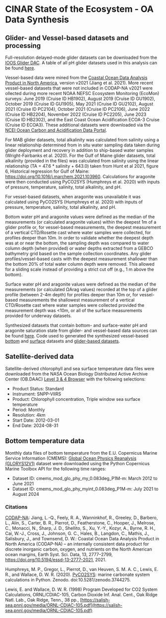 # CINAR State of the Ecosystem - OA Data Synthesis

## Glider- and Vessel-based datasets and processing
Full-resolution delayed-mode glider datasets can be downloaded from the [IOOS Glider DAC](https://gliders.ioos.us/erddap/index.html). A table of all pH glider datasets used in this analysis can be found [here](https://github.com/lgarzio/cinar-soe/blob/master/analysis2025/glider_deployment_summary_2019_2024.csv).

Vessel-based data were mined from the [Coastal Ocean Data Analysis Product in North America](https://essd.copernicus.org/articles/13/2777/2021/), version v2021 (Jiang et al. 2021). More recent vessel-based datasets that were not included in CODAP-NA v2021 were ollected during more recent NOAA NEFSC Ecosystem Monitoring (EcoMon) surveys: June 2019 (Cruise ID HB1902), August 2019 (Cruise ID GU1902), October 2019 (Cruise ID GU1905), May 2021 (Cruise ID GU2102), August 2021 (Cruise ID PC2104), October 2021 (Cruise ID PC2106), June 2022 (Cruise ID HB2204), November 2022 (Cruise ID PC2205), June 2023 (Cruise ID HB2302), and the East Coast Ocean Acidification ECOA-3 Cruise (Cruise ID ECOA3). These additional datasets were downloaded via the [NCEI Ocean Carbon and Acidification Data Portal](https://www.ncei.noaa.gov/access/ocean-carbon-acidification-data-system-portal/).

For MAB glider datasets, total alkalinity was calculated from salinity using a linear relationship determined from in situ water sampling data taken during glider deployment and recovery in addition to ship-based water samples (Wright-Fairbanks et al. 2020). For the Gulf of Maine glider datasets, total alkalinity (provided in the files) was calculated from salinity using the linear relationship (TA = 47.6 * salinity + 643.0) taken from Hunt et al 2021, figure 6, Historical regression for Gulf of Maine: https://doi.org/10.1016/j.marchem.2021.103960. Calculations for aragonite were then conducted using PyCO2SYS (Humphreys et al. 2020) with inputs of pressure, temperature, salinity, total alkalinity, and pH.

For vessel-based datasets, when aragonite was unavailable it was calculated using PyCO2SYS (Humphreys et al. 2020) with inputs of pressure, temperature, salinity, total alkalinity, and pH.

Bottom water pH and aragonite values were defined as the median of the measurements (or calculated aragonite values) within the deepest 1m of a glider profile or, for vessel-based measurements, the deepest measurement of a vertical CTD/Rosette cast where water samples were collected, for profiles deeper than 10m. In order to validate whether the deepest depth was at or near the bottom, the sampling depth was compared to water column depth (when provided) or water depths extracted from a GEBCO bathymetry grid based on the sample collection coordinates. Any glider profiles/vessel-based casts with the deepest measurement shallower than the bottom 20% of total water column depth were removed. This allowed for a sliding scale instead of providing a strict cut off (e.g., 1 m above the bottom). 

Surface water pH and aragonite values were defined as the median of the measurements (or calculated ΩArag values) recorded at the top of a glider profile (between 2-4m depth) for profiles deeper than 10m or, for vessel-based measurements the shallowest measurement of a vertical CTD/Rosette cast where water samples were collected provided the measurement depth was <10m, or all of the surface measurements provided for underway datasets.

Synthesized datasets that contain bottom- and surface-water pH and aragonite saturation state from glider- and vessel-based data sources can be found [here](https://marine.rutgers.edu/~lgarzio/cinar_soe/2025_submission/data_files/). Code used to generated the synthesized vessel-based [bottom](https://github.com/lgarzio/cinar-soe/blob/master/analysis2025/data_wrangler_bottom_vessel.py) and [surface](https://github.com/lgarzio/cinar-soe/blob/master/analysis2025/data_wrangler_surface_vessel.py) datasets and [glider-based datasets](https://github.com/lgarzio/cinar-soe/blob/master/analysis2025/data_wrangler_bottom_surface_glider.py).

## Satellite-derived data
Satellite-derived chlorophyll and sea surface temperature data files were downloaded from the NASA Ocean Biology Distributed Active Archive Center (OB.DAAC) [Level 3 & 4 Browser](https://oceancolor.gsfc.nasa.gov/l3/) with the following selections:
- Product Status: Standard
- Instrument: SNPP-VIIRS
- Product: Chlorophyll concentration, Triple window sea surface temperature
- Period: Monthly
- Resolution: 4km
- Start Date: 2012-03-01
- End Date: 2024-08-31

## Bottom temperature data
Monthly data files of bottom temperature from the E.U. Copernicus Marine Service Information (CMEMS): [Global Ocean Physics Reanalysis (GLORYS12V1)](https://data.marine.copernicus.eu/product/GLOBAL_MULTIYEAR_PHY_001_030/description) dataset were downloaded using the Python Copernicus Marine Toolbox API for the following time ranges:
- Dataset ID: cmems\_mod\_glo\_phy\_my\_0.083deg_P1M-m: March 2012 to June 2021
- Dataset ID: cmems\_mod\_glo\_phy\_myint\_0.083deg_P1M-m: July 2021 to August 2024

### Citations
[CODAP-NA](https://essd.copernicus.org/articles/13/2777/2021/): Jiang, L.-Q., Feely, R. A., Wanninkhof, R., Greeley, D., Barbero, L., Alin, S., Carter, B. R., Pierrot, D., Featherstone, C., Hooper, J., Melrose, C., Monacci, N., Sharp, J. D., Shellito, S., Xu, Y.-Y., Kozyr, A., Byrne, R. H., Cai, W.-J., Cross, J., Johnson, G. C., Hales, B., Langdon, C., Mathis, J., Salisbury, J., and Townsend, D. W.: Coastal Ocean Data Analysis Product in North America (CODAP-NA) – an internally consistent data product for discrete inorganic carbon, oxygen, and nutrients on the North American ocean margins, Earth Syst. Sci. Data, 13, 2777–2799, https://doi.org/10.5194/essd-13-2777-2021, 2021.

Humphreys, M. P., Gregor, L., Pierrot, D., van Heuven, S. M. A. C., Lewis, E. R., and Wallace, D. W. R. (2020). [PyCO2SYS](https://pypi.org/project/PyCO2SYS/): marine carbonate system calculations in Python. Zenodo. doi:10.5281/zenodo.3744275.

Lewis, E. and Wallace, D. W. R. (1998) Program Developed for CO2 System Calculations, ORNL/CDIAC-105, Carbon Dioxide Inf. Anal. Cent., Oak Ridge Natl. Lab., Oak Ridge, Tenn., 38 pp., [https://salish-sea.pnnl.gov/media/ORNL-CDIAC-105.pdf](https://salish-sea.pnnl.gov/media/ORNL-CDIAC-105.pdf)
